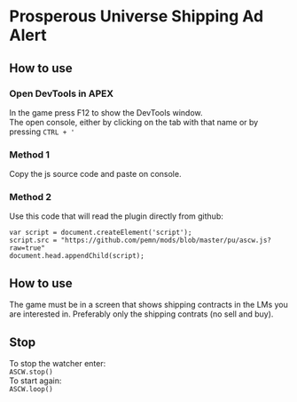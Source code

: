 # Prosperous Universe Shipping Ad Alert

## How to use
### Open DevTools in APEX
In the game press F12 to show the DevTools window.  
The open console, either by clicking on the tab with that name or by pressing `CTRL + '`
### Method 1
Copy the js source code and paste on console.
### Method 2
Use this code that will read the plugin directly from github:
```
var script = document.createElement('script');
script.src = "https://github.com/pemn/mods/blob/master/pu/ascw.js?raw=true"
document.head.appendChild(script);
```
## How to use
The game must be in a screen that shows shipping contracts in the LMs you are interested in. Preferably only the shipping contrats (no sell and buy).
## Stop
To stop the watcher enter:  
`ASCW.stop()`  
To start again:  
`ASCW.loop()`  
